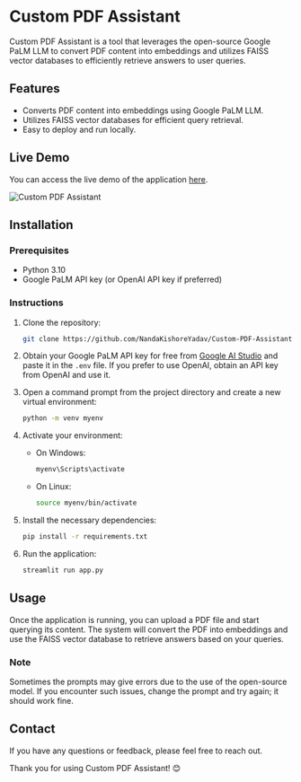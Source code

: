 # Custom PDF Assistant

Custom PDF Assistant is a tool that leverages the open-source Google PaLM LLM to convert PDF content into embeddings and utilizes FAISS vector databases to efficiently retrieve answers to user queries.
## Features

- Converts PDF content into embeddings using Google PaLM LLM.
- Utilizes FAISS vector databases for efficient query retrieval.
- Easy to deploy and run locally.

## Live Demo

You can access the live demo of the application [here](https://custom-pdf-assistant.streamlit.app/).

![Custom PDF Assistant](imgs/upload.png)

## Installation

### Prerequisites

- Python 3.10
- Google PaLM API key (or OpenAI API key if preferred)

### Instructions

1. Clone the repository:
    ```sh
    git clone https://github.com/NandaKishoreYadav/Custom-PDF-Assistant.git
    ```
2. Obtain your Google PaLM API key for free from [Google AI Studio](https://aistudio.google.com/app/apikey) and paste it in the `.env` file. If you prefer to use OpenAI, obtain an API key from OpenAI and use it.

3. Open a command prompt from the project directory and create a new virtual environment:
    ```sh
    python -m venv myenv
    ```
4. Activate your environment:
    - On Windows:
        ```sh
        myenv\Scripts\activate
        ```
    - On Linux:
        ```sh
        source myenv/bin/activate
        ```
5. Install the necessary dependencies:
    ```sh
    pip install -r requirements.txt
    ```
6. Run the application:
    ```sh
    streamlit run app.py
    ```

## Usage

Once the application is running, you can upload a PDF file and start querying its content. The system will convert the PDF into embeddings and use the FAISS vector database to retrieve answers based on your queries.

### Note

Sometimes the prompts may give errors due to the use of the open-source model. If you encounter such issues, change the prompt and try again; it should work fine.


## Contact

If you have any questions or feedback, please feel free to reach out.

Thank you for using Custom PDF Assistant! 😊
